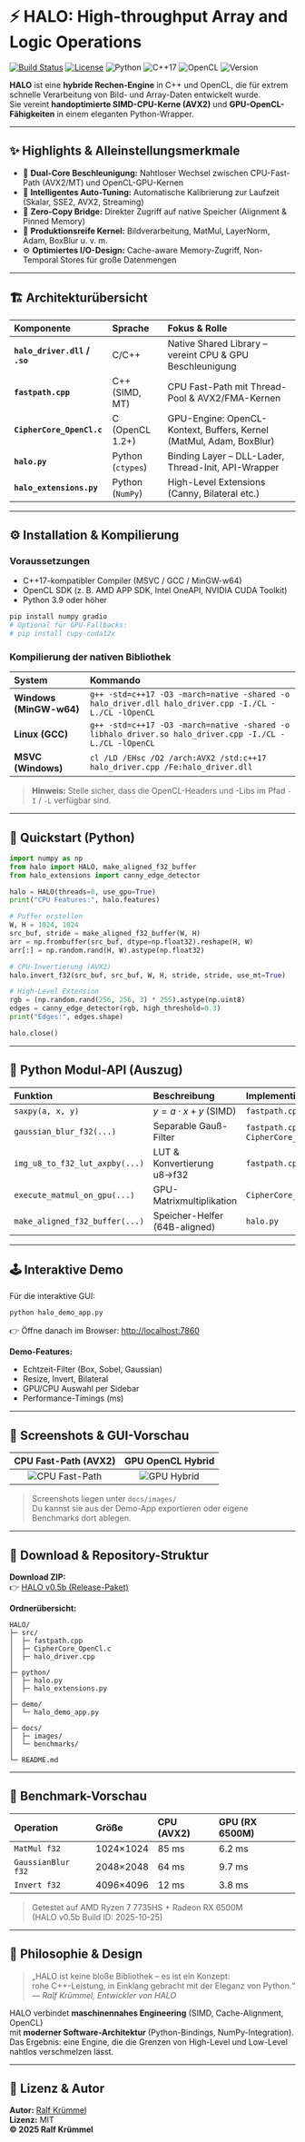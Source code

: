 # ⚡ HALO: High-throughput Array and Logic Operations

[![Build Status](https://img.shields.io/badge/build-passing-brightgreen.svg)](#)
[![License](https://img.shields.io/badge/license-MIT-blue.svg)](LICENSE)
![Python](https://img.shields.io/badge/Python-3.9%2B-blue.svg)
![C++17](https://img.shields.io/badge/C%2B%2B-17%2B-orange.svg)
![OpenCL](https://img.shields.io/badge/OpenCL-1.2%2B-lightgrey.svg)
![Version](https://img.shields.io/badge/version-0.5b-orange.svg)

**HALO** ist eine **hybride Rechen-Engine** in C++ und OpenCL, die für extrem schnelle Verarbeitung von Bild- und Array-Daten entwickelt wurde.  
Sie vereint **handoptimierte SIMD-CPU-Kerne (AVX2)** und **GPU-OpenCL-Fähigkeiten** in einem eleganten Python-Wrapper.

---

## ✨ Highlights & Alleinstellungsmerkmale

- 🚀 **Dual-Core Beschleunigung:** Nahtloser Wechsel zwischen CPU-Fast-Path (AVX2/MT) und OpenCL-GPU-Kernen  
- 🧠 **Intelligentes Auto-Tuning:** Automatische Kalibrierung zur Laufzeit (Skalar, SSE2, AVX2, Streaming)
- 🧩 **Zero-Copy Bridge:** Direkter Zugriff auf native Speicher (Alignment & Pinned Memory)
- 🧮 **Produktionsreife Kernel:** Bildverarbeitung, MatMul, LayerNorm, Adam, BoxBlur u. v. m.
- ⚙️ **Optimiertes I/O-Design:** Cache-aware Memory-Zugriff, Non-Temporal Stores für große Datenmengen

---

## 🏗️ Architekturübersicht

| Komponente | Sprache | Fokus & Rolle |
|:------------|:---------|:--------------|
| **`halo_driver.dll` / `.so`** | C/C++ | Native Shared Library – vereint CPU & GPU Beschleunigung |
| **`fastpath.cpp`** | C++ (SIMD, MT) | CPU Fast-Path mit Thread-Pool & AVX2/FMA-Kernen |
| **`CipherCore_OpenCl.c`** | C (OpenCL 1.2+) | GPU-Engine: OpenCL-Kontext, Buffers, Kernel (MatMul, Adam, BoxBlur) |
| **`halo.py`** | Python (`ctypes`) | Binding Layer – DLL-Lader, Thread-Init, API-Wrapper |
| **`halo_extensions.py`** | Python (`NumPy`) | High-Level Extensions (Canny, Bilateral etc.) |

---

## ⚙️ Installation & Kompilierung

### Voraussetzungen

- C++17-kompatibler Compiler (MSVC / GCC / MinGW-w64)
- OpenCL SDK (z. B. AMD APP SDK, Intel OneAPI, NVIDIA CUDA Toolkit)
- Python 3.9 oder höher

```bash
pip install numpy gradio
# Optional für GPU-Fallbacks:
# pip install cupy-cuda12x
```

### Kompilierung der nativen Bibliothek

| System | Kommando |
|:--------|:----------|
| **Windows (MinGW-w64)** | `g++ -std=c++17 -O3 -march=native -shared -o halo_driver.dll halo_driver.cpp -I./CL -L./CL -lOpenCL` |
| **Linux (GCC)** | `g++ -std=c++17 -O3 -march=native -shared -o libhalo_driver.so halo_driver.cpp -I./CL -L./CL -lOpenCL` |
| **MSVC (Windows)** | `cl /LD /EHsc /O2 /arch:AVX2 /std:c++17 halo_driver.cpp /Fe:halo_driver.dll` |

> **Hinweis:** Stelle sicher, dass die OpenCL-Headers und -Libs im Pfad `-I` / `-L` verfügbar sind.

---

## 🚀 Quickstart (Python)

```python
import numpy as np
from halo import HALO, make_aligned_f32_buffer
from halo_extensions import canny_edge_detector

halo = HALO(threads=8, use_gpu=True)
print("CPU Features:", halo.features)

# Puffer erstellen
W, H = 1024, 1024
src_buf, stride = make_aligned_f32_buffer(W, H)
arr = np.frombuffer(src_buf, dtype=np.float32).reshape(H, W)
arr[:] = np.random.rand(H, W).astype(np.float32)

# CPU-Invertierung (AVX2)
halo.invert_f32(src_buf, src_buf, W, H, stride, stride, use_mt=True)

# High-Level Extension
rgb = (np.random.rand(256, 256, 3) * 255).astype(np.uint8)
edges = canny_edge_detector(rgb, high_threshold=0.3)
print("Edges:", edges.shape)

halo.close()
```

---

## 🧩 Python Modul-API (Auszug)

| Funktion | Beschreibung | Implementierung |
|:----------|:--------------|:----------------|
| `saxpy(a, x, y)` | $y = a \cdot x + y$ (SIMD) | `fastpath.cpp` |
| `gaussian_blur_f32(...)` | Separable Gauß-Filter | `fastpath.cpp` / `CipherCore_OpenCl.c` |
| `img_u8_to_f32_lut_axpby(...)` | LUT & Konvertierung u8→f32 | `fastpath.cpp` |
| `execute_matmul_on_gpu(...)` | GPU-Matrixmultiplikation | `CipherCore_OpenCl.c` |
| `make_aligned_f32_buffer(...)` | Speicher-Helfer (64B-aligned) | `halo.py` |

---

## 🕹️ Interaktive Demo

Für die interaktive GUI:

```bash
python halo_demo_app.py
```

👉 Öffne danach im Browser: [http://localhost:7860](http://localhost:7860)

**Demo-Features:**
- Echtzeit-Filter (Box, Sobel, Gaussian)
- Resize, Invert, Bilateral
- GPU/CPU Auswahl per Sidebar
- Performance-Timings (ms)

---

## 📸 Screenshots & GUI-Vorschau

| CPU Fast-Path (AVX2) | GPU OpenCL Hybrid |
|:---------------------:|:----------------:|
| ![CPU Fast-Path](docs/images/cpu_fastpath.png) | ![GPU Hybrid](docs/images/gpu_hybrid.png) |

> Screenshots liegen unter `docs/images/`  
> Du kannst sie aus der Demo-App exportieren oder eigene Benchmarks dort ablegen.

---

## 💾 Download & Repository-Struktur

**Download ZIP:**  
👉 [HALO v0.5b (Release-Paket)](https://github.com/kruemmel-python/HALO/releases/latest)

**Ordnerübersicht:**
```
HALO/
├─ src/
│  ├─ fastpath.cpp
│  ├─ CipherCore_OpenCl.c
│  ├─ halo_driver.cpp
│
├─ python/
│  ├─ halo.py
│  ├─ halo_extensions.py
│
├─ demo/
│  └─ halo_demo_app.py
│
├─ docs/
│  ├─ images/
│  └─ benchmarks/
│
└─ README.md
```

---

## 🧪 Benchmark-Vorschau

| Operation | Größe | CPU (AVX2) | GPU (RX 6500M) |
|:-----------|:------|:------------|:----------------|
| `MatMul f32` | 1024×1024 | 85 ms | 6.2 ms |
| `GaussianBlur f32` | 2048×2048 | 64 ms | 9.7 ms |
| `Invert f32` | 4096×4096 | 12 ms | 3.8 ms |

> Getestet auf AMD Ryzen 7 7735HS + Radeon RX 6500M  
> (HALO v0.5b Build ID: 2025-10-25)

---

## 🧠 Philosophie & Design

> „HALO ist keine bloße Bibliothek – es ist ein Konzept:  
> rohe C++-Leistung, in Einklang gebracht mit der Eleganz von Python.“  
> — *Ralf Krümmel, Entwickler von HALO*

HALO verbindet **maschinennahes Engineering** (SIMD, Cache-Alignment, OpenCL)  
mit **moderner Software-Architektur** (Python-Bindings, NumPy-Integration).  
Das Ergebnis: eine Engine, die die Grenzen von High-Level und Low-Level nahtlos verschmelzen lässt.

---

## 📜 Lizenz & Autor

**Autor:** [Ralf Krümmel](https://www.linkedin.com/in/ralf-krümmel-3b6250335)  
**Lizenz:** MIT  
**© 2025 Ralf Krümmel**
